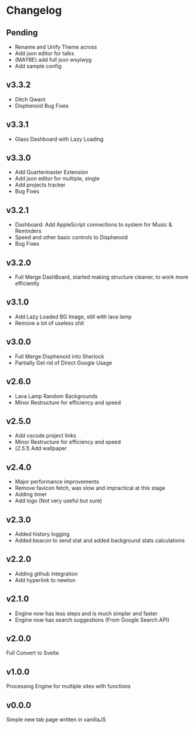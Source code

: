 # Changelog

## Pending
- Rename and Unify Theme across
- Add json editor for talks
- (MAYBE) add full json wsyiwyg
- Add sample config


## v3.3.2

- Ditch Qwant
- Disphenoid Bug Fixes


## v3.3.1

- Glass Dashboard with Lazy Loading


## v3.3.0

- Add Quartermaster Extension
- Add json editor for multiple, single
- Add projects tracker
- Bug Fixes


## v3.2.1

- Dashboard: Add AppleScript connections to system for Music & Reminders
- Speed and other basic controls to Disphenoid
- Bug Fixes


## v3.2.0

- Full Merge DashBoard, started making structure cleaner, to work more efficiently 


## v3.1.0

- Add Lazy Loaded BG Image, still with lava lamp
- Remove a lot of useless shit


## v3.0.0

- Full Merge Disphenoid into Sherlock
- Partially Get rid of Direct Google Usage


## v2.6.0

- Lava Lamp Random Backgrounds
- Minor Restructure for efficiency and speed


## v2.5.0

- Add vscode project links
- Minor Restructure for efficiency and speed
- (*2.5.1*) Add wallpaper


## v2.4.0

- Major performance improvements
- Remove favicon fetch, was slow and impractical at this stage
- Adding timer
- Add logo (Not very useful but sure)


## v2.3.0

- Added history logging
- Added beacon to send stat and added background stats calculations


## v2.2.0

- Adding github integration
- Add hyperlink to newton


## v2.1.0

- Engine now has less steps and is much simpler and faster
- Engine now has search suggestions (From Google Search API)


## v2.0.0

Full Convert to Svelte


## v1.0.0

Processing Engine for multiple sites with functions

## v0.0.0

Simple new tab page written in vanillaJS